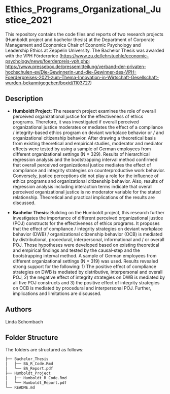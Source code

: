 # Ethics_Programs_Organizational_Justice_2021
This repository contains the code files and reports of two research projects (Humboldt project and bachelor thesis) at the Department of Corporate Management and Economics Chair of Economic Psychology and Leadership Ethics at Zeppelin University. The Bachelor Thesis was awarded with the VPH Förderprice (https://www.zu.de/lehrstuehle/economic-psychology/news/foerderpreis-vph.php; https://www.pressebox.de/pressemitteilung/verband-der-privaten-hochschulen-ev/Die-Gewinnerin-und-die-Gewinner-des-VPH-Foerderpreises-2021-zum-Thema-Innovation-in-Wirtschaft-Gesellschaft-wurden-bekanntgegeben/boxid/1103727)

## Description


* **Humboldt Project**: The research project examines the role of overall perceived organizational justice for the effectiveness of ethics programs. Therefore, it was investigated if overall perceived organizational justice moderates or mediates the effect of a compliance / integrity-based ethics program on deviant workplace behavior or / and organizational citizenship behavior. After drawing a theoretical basis from existing theoretical and empirical studies, moderator and mediator effects were tested by using a sample of German employees from different organizational settings (N = 329). Results of hierarchical regression analysis and the bootstrapping interval method confirmed that overall perceived organizational justice mediates the effect of compliance and integrity strategies on counterproductive work behavior. Conversely, justice perceptions did not play a role for the influence of ethics programs and organizational citizenship behavior. Also, results of regression analysis including interaction terms indicate that overall perceived organizational justice is no moderator variable for the stated relationship. Theoretical and practical implications of the results are discussed.

* **Bachelor Thesis**: Building on the Humboldt project, this research further investigates the importance of different perceived organizational justice (POJ) constructs for the effectiveness of ethics programs. It proposes that the effect of compliance / integrity strategies on deviant workplace behavior (DWB) / organizational citizenship behavior (OCB) is mediated by distributional, procedural, interpersonal, informational and / or overall POJ. Those hypotheses were developed based on existing theoretical and empirical findings and tested by the causal-step and the bootstrapping interval method. A sample of German employees from different organizational settings (N = 319) was used. Results revealed strong support for the following: 1) The positive effect of compliance strategies on DWB is mediated by distributive, interpersonal and overall POJ, 2) the negative effect of integrity strategies on DWB is mediated by all five POJ constructs and 3) the positive effect of integrity strategies on OCB is mediated by procedural and interpersonal POJ. Further, implications and limitations are discussed.

## Authors
Linda Schombach

## Folder Structure

The folders are structured as follows:

```bash
├── Bachelor_Thesis
│   ├── BA_R_Code.Rmd
│   └── BA_Report.pdf
├── Humboldt_Project
│   ├── Humboldt_R_Code.Rmd
│   └── Humboldt_Report.pdf
└── README.md
```
